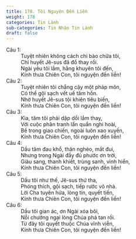 ```yaml
---
title: 178. Tôi Nguyện Đến Liền
weight: 178
categories: Tin Lành
sub-categories: Tin Nhận Tin Lành
draft: false
---
```

<dl><dt>Câu 1:</dt><dd data-verse="1">Tuyệt nhiên không cách chi bào chữa tôi, <br/>Chỉ huyết Jê-sus đã đổ thay rồi. <br/>Ngài yêu tôi lắm, hằng khuyên tôi đến, <br/>Kính thưa Chiên Con, tôi nguyện đến liền! </dd><dt>Câu 2:</dt><dd data-verse="2">Tuyệt nhiên tôi chẳng cậy một pháp môn, <br/>Có thể gội sạch vết uế tâm hồn. <br/>Nhờ huyết Jê-sus tội khiên tiêu biến, <br/>Kính thưa Chiên Con, tôi nguyện đến liền! </dd><dt>Câu 3:</dt><dd data-verse="3">Kìa, tâm tôi phải dập dồi lắm thay, <br/>Với cuộc phân tranh lẩn quẩn nghi hoài, <br/>Bề trong giao chiến, ngoài luôn xao xuyến, <br/>Kính thưa Chiên Con, tôi nguyện đến liền! </dd><dt>Câu 4:</dt><dd data-verse="4">Dầu tâm đau khổ, thân nghèo, mắt đui, <br/>Nhưng trong Ngài đầy đủ phước ơn trời, <br/>Giàu sang, thanh khiết, trùng sanh, vinh hiển, <br/>Kính thưa Chiên Con, tôi nguyện đến liền! </dd><dt>Câu 5:</dt><dd data-verse="5">Dầu tôi như thế, Jê-sus thứ tha, <br/>Phóng thích, gội sạch, tiếp rước vô nhà. <br/>Lời Cha tuyên hứa, lòng tin, quyết tiến, <br/>Kính thưa Chiên Con, tôi nguyện đến liền! </dd><dt>Câu 6:</dt><dd data-verse="6">Dầu tôi gian ác, ơn Ngài xóa bôi, <br/>Nỗi chướng ngại lòng Chúa phá tan rồi. <br/>Từ đây tôi quyết thuộc Chúa vĩnh viễn, <br/>Kính thưa Chiên Con, tôi nguyện đến liền! </dd></dl>